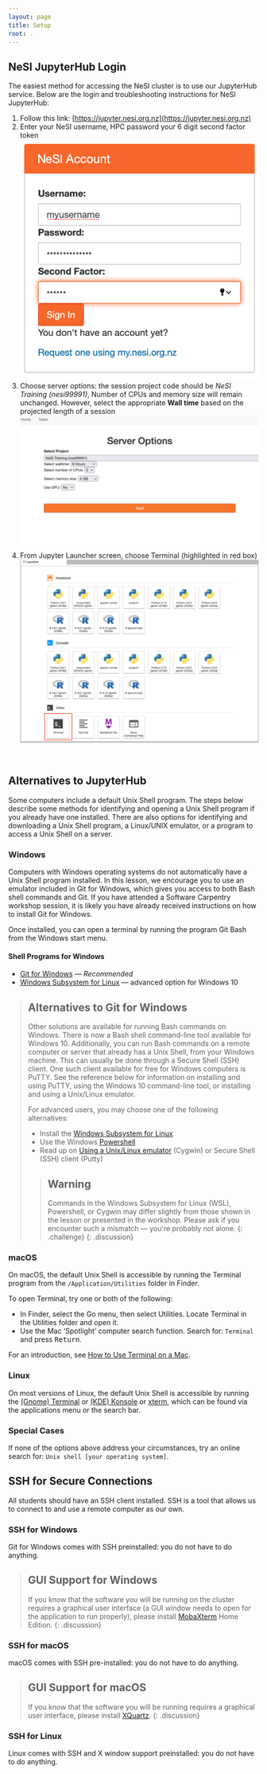 ```yaml
---
layout: page
title: Setup
root: .
---
```



## NeSI JupyterHub Login

The easiest method for accessing the NeSI cluster is to use our JupyterHub service.  Below are the 
login and troubleshooting instructions for NeSI JupyterHub:

1. Follow this link: [https://jupyter.nesi.org.nz](https://jupyter.nesi.org.nz)
2. Enter your NeSI username, HPC password your 6 digit second factor token ![Login](/img/Login_jupyterhubNeSI.png)
3. Choose server options: the session project code should be *NeSI Training (nesi99991)*, Number of CPUs and memory size will remain unchanged. However, select the appropriate **Wall time** based on the projected length of a session ![Options](/img/ServerOptions_jupyterhubNeSI.png)
4. From Jupyter Launcher screen, choose Terminal (highlighted in red box) ![Terminal](/img/jupyterLauncher.png)

<br>

## Alternatives to JupyterHub


Some computers include a default Unix Shell program. The steps below describe
some methods for identifying and opening a Unix Shell program if you already
have one installed. There are also options for identifying and downloading a
Unix Shell program, a Linux/UNIX emulator, or a program to access a Unix Shell
on a server.

### Windows

Computers with Windows operating systems do not automatically have a Unix Shell
program installed. In this lesson, we encourage you to use an emulator included
in Git for Windows, which gives you access to both Bash shell commands and Git.
If you have attended a Software Carpentry workshop session, it is likely you
have already received instructions on how to install Git for Windows.

Once installed, you can open a terminal by running the program Git Bash from
the Windows start menu.

#### Shell Programs for Windows

* [Git for Windows](https://gitforwindows.org/) &mdash; *Recommended*
* [Windows Subsystem for Linux](
  https://docs.microsoft.com/en-us/windows/wsl/install-win10)
  &mdash; advanced option for Windows 10

> ## Alternatives to Git for Windows
>
> Other solutions are available for running Bash commands on Windows. There is
> now a Bash shell command-line tool available for Windows 10. Additionally,
> you can run Bash commands on a remote computer or server that already has a
> Unix Shell, from your Windows machine. This can usually be done through a
> Secure Shell (SSH) client. One such client available for free for Windows
> computers is PuTTY. See the reference below for information on installing and
> using PuTTY, using the Windows 10 command-line tool, or installing and using
> a Unix/Linux emulator.
>
> For advanced users, you may choose one of the following alternatives:
>
> * Install the [Windows Subsystem for
>   Linux][microsoft-wsl]
> * Use the Windows [Powershell][microsoft-powershell]
> * Read up on [Using a Unix/Linux emulator][unix-emulator] (Cygwin) or Secure
>   Shell (SSH) client (Putty)
>
> > ## Warning
> >
> > Commands in the Windows Subsystem for Linux (WSL), Powershell, or Cygwin
> > may differ slightly from those shown in the lesson or presented in the
> > workshop. Please ask if you encounter such a mismatch &mdash; you're
> > probably not alone.
> {: .challenge}
{: .discussion}

### macOS

On macOS, the default Unix Shell is accessible by running the Terminal program
from the `/Application/Utilities` folder in Finder.

To open Terminal, try one or both of the following:

* In Finder, select the Go menu, then select Utilities. Locate Terminal in the
  Utilities folder and open it.
* Use the Mac ‘Spotlight’ computer search function. Search for: `Terminal` and
  press <kbd>Return</kbd>.

For an introduction, see [How to Use Terminal on a Mac][mac-terminal].

### Linux

On most versions of Linux, the default Unix Shell is accessible by running the
[(Gnome) Terminal](https://help.gnome.org/users/gnome-terminal/stable/) or
[(KDE) Konsole](https://konsole.kde.org/) or
[xterm](https://en.wikipedia.org/wiki/Xterm), which can be found via the
applications menu or the search bar.

### Special Cases

If none of the options above address your circumstances, try an online search
for: `Unix shell [your operating system]`.

## SSH for Secure Connections

All students should have an SSH client installed. SSH is a tool that allows us
to connect to and use a remote computer as our own.

### SSH for Windows

Git for Windows comes with SSH preinstalled: you do not have to do anything.

> ## GUI Support for Windows
>
> If you know that the software you will be running on the cluster requires a
> graphical user interface (a GUI window needs to open for the application to
> run properly), please install [MobaXterm](https://mobaxterm.mobatek.net) Home
> Edition.
{: .discussion}

### SSH for macOS

macOS comes with SSH pre-installed: you do not have to do anything.

> ## GUI Support for macOS
>
> If you know that the software you will be running requires a graphical user
> interface, please install [XQuartz](https://www.xquartz.org).
{: .discussion}

### SSH for Linux

Linux comes with SSH and X window support preinstalled: you do not have to do
anything.

<!-- links -->
[mac-terminal]: https://www.macworld.co.uk/feature/mac-software/how-use-terminal-on-mac-3608274/
[microsoft-wsl]: https://docs.microsoft.com/en-us/windows/wsl/install-win10
[microsoft-powershell]: https://docs.microsoft.com/en-us/powershell/scripting/learn/remoting/ssh-remoting-in-powershell-core?view=powershell-7
[unix-emulator]: https://faculty.smu.edu/reynolds/unixtut/windows.html
